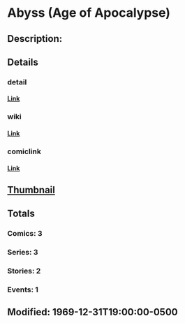 # Abyss (Age of Apocalypse)
## Description: 
## Details
### detail
#### [Link](http://marvel.com/characters/85/abyss?utm_campaign=apiRef&utm_source=225578a89fc76f3d20fbffda5d17a88d)
### wiki
#### [Link](http://marvel.com/universe/Abyss_(Age_of_Apocalypse)?utm_campaign=apiRef&utm_source=225578a89fc76f3d20fbffda5d17a88d)
### comiclink
#### [Link](http://marvel.com/comics/characters/1010903/abyss_age_of_apocalypse?utm_campaign=apiRef&utm_source=225578a89fc76f3d20fbffda5d17a88d)
## [Thumbnail](http://i.annihil.us/u/prod/marvel/i/mg/3/80/4c00358ec7548.jpg)
## Totals
### Comics: 3
### Series: 3
### Stories: 2
### Events: 1
## Modified: 1969-12-31T19:00:00-0500
